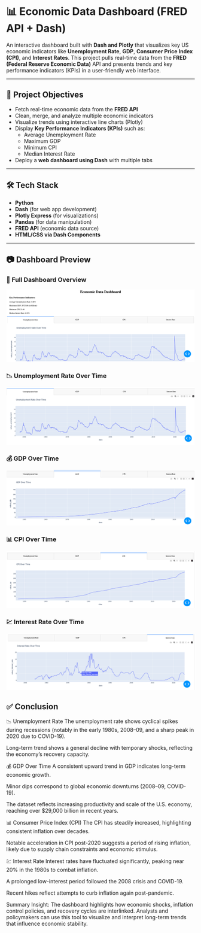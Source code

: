 # 📊 Economic Data Dashboard (FRED API + Dash)

An interactive dashboard built with **Dash and Plotly** that visualizes key US economic indicators like **Unemployment Rate**, **GDP**, **Consumer Price Index (CPI)**, and **Interest Rates**. This project pulls real-time data from the **FRED (Federal Reserve Economic Data)** API and presents trends and key performance indicators (KPIs) in a user-friendly web interface.

---

## 🧠 Project Objectives

- Fetch real-time economic data from the **FRED API**
- Clean, merge, and analyze multiple economic indicators
- Visualize trends using interactive line charts (Plotly)
- Display **Key Performance Indicators (KPIs)** such as:
  - Average Unemployment Rate
  - Maximum GDP
  - Minimum CPI
  - Median Interest Rate
- Deploy a **web dashboard using Dash** with multiple tabs

---

## 🛠️ Tech Stack

- **Python**
- **Dash** (for web app development)
- **Plotly Express** (for visualizations)
- **Pandas** (for data manipulation)
- **FRED API** (economic data source)
- **HTML/CSS via Dash Components**

---

## 📷 Dashboard Preview

### 🧠 Full Dashboard Overview
![Economic Dashboard](economic_dashboard.png)

### 📉 Unemployment Rate Over Time
![Unemployment Rate](Unemployment_Rate.png)

### 💰 GDP Over Time
![GDP Plot](GDP_plot.png)

### 📊 CPI Over Time
![CPI Plot](CPI_plot.png)

### 💹 Interest Rate Over Time
![Interest Rate Plot](Interest_rate.png)


## ✅ Conclusion

📉 Unemployment Rate
The unemployment rate shows cyclical spikes during recessions (notably in the early 1980s, 2008–09, and a sharp peak in 2020 due to COVID-19).

Long-term trend shows a general decline with temporary shocks, reflecting the economy’s recovery capacity.

💰 GDP Over Time
A consistent upward trend in GDP indicates long-term economic growth.

Minor dips correspond to global economic downturns (2008–09, COVID-19).

The dataset reflects increasing productivity and scale of the U.S. economy, reaching over $29,000 billion in recent years.

📊 Consumer Price Index (CPI)
The CPI has steadily increased, highlighting consistent inflation over decades.

Notable acceleration in CPI post-2020 suggests a period of rising inflation, likely due to supply chain constraints and economic stimulus.

💹 Interest Rate
Interest rates have fluctuated significantly, peaking near 20% in the 1980s to combat inflation.

A prolonged low-interest period followed the 2008 crisis and COVID-19.

Recent hikes reflect attempts to curb inflation again post-pandemic.

Summary Insight:
The dashboard highlights how economic shocks, inflation control policies, and recovery cycles are interlinked. Analysts and policymakers can use this tool to visualize and interpret long-term trends that influence economic stability.
